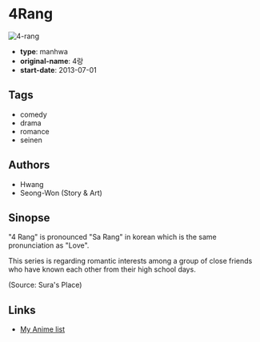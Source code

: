 # 4Rang

![4-rang](https://cdn.myanimelist.net/images/manga/3/105815.jpg)

-   **type**: manhwa
-   **original-name**: 4랑
-   **start-date**: 2013-07-01

## Tags

-   comedy
-   drama
-   romance
-   seinen

## Authors

-   Hwang
-   Seong-Won (Story & Art)

## Sinopse

"4 Rang" is pronounced "Sa Rang" in korean which is the same pronunciation as "Love".

This series is regarding romantic interests among a group of close friends who have known each other from their high school days.

(Source: Sura's Place)

## Links

-   [My Anime list](https://myanimelist.net/manga/61413/4Rang)
